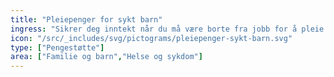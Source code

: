 ```yaml
---
title: "Pleiepenger for sykt barn"
ingress: "Sikrer deg inntekt når du må være borte fra jobb for å pleie og ta vare på et barn som har vært innlagt eller til behandling på sykehus."
icon: "/src/_includes/svg/pictograms/pleiepenger-sykt-barn.svg"
type: ["Pengestøtte"]
area: ["Familie og barn","Helse og sykdom"]
---
```

